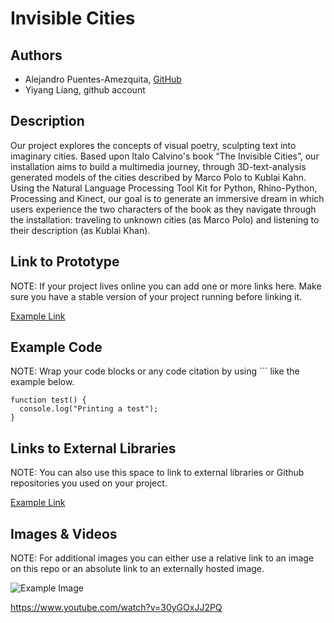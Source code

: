 # Invisible Cities


## Authors
- Alejandro Puentes-Amezquita, [GitHub](https://github.com/alejandropa)
- Yiyang Liang, github account 

## Description
Our project explores the concepts of visual poetry, sculpting text into imaginary cities. Based upon Italo Calvino's book “The Invisible Cities”, our installation aims to build a multimedia journey, through 3D-text-analysis generated models of the cities described by Marco Polo to Kublai Kahn. Using the Natural Language Processing Tool Kit for Python, Rhino-Python, Processing and Kinect, our goal is to generate an immersive dream in which users experience the two characters of the book as they navigate through the installation: traveling to unknown cities (as Marco Polo) and listening to their description (as Kublai Khan). 

## Link to Prototype
NOTE: If your project lives online you can add one or more links here. Make sure you have a stable version of your project running before linking it.

[Example Link](http://www.google.com "Example Link")

## Example Code
NOTE: Wrap your code blocks or any code citation by using ``` like the example below.
```
function test() {
  console.log("Printing a test");
}
```
## Links to External Libraries
 NOTE: You can also use this space to link to external libraries or Github repositories you used on your project.

[Example Link](http://www.google.com "Example Link")

## Images & Videos
NOTE: For additional images you can either use a relative link to an image on this repo or an absolute link to an externally hosted image.

![Example Image](project_images/cover.jpg?raw=true "Example Image")

https://www.youtube.com/watch?v=30yGOxJJ2PQ
